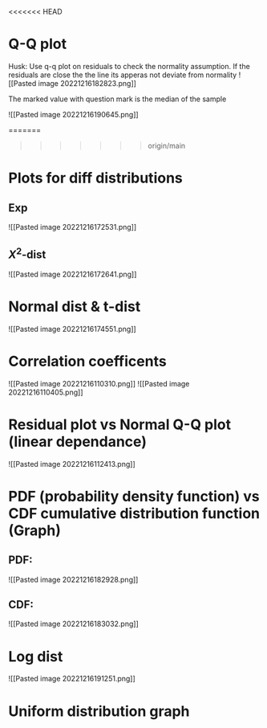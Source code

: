 <<<<<<< HEAD
# Q-Q plot 
Husk: Use q-q plot on residuals to check the normality assumption. If the residuals are close the the line its apperas not deviate from normality
![[Pasted image 20221216182823.png]]

The marked value with question mark is the median of the sample 

![[Pasted image 20221216190645.png]]

=======
>>>>>>> origin/main

# Plots for diff distributions

## Exp
![[Pasted image 20221216172531.png]]

## $X^2$-dist
![[Pasted image 20221216172641.png]]




# Normal dist & t-dist

![[Pasted image 20221216174551.png]]





# Correlation coefficents

![[Pasted image 20221216110310.png]]
![[Pasted image 20221216110405.png]]

# Residual plot vs Normal Q-Q plot (linear dependance)

![[Pasted image 20221216112413.png]]

# PDF (probability density function) vs CDF cumulative distribution function (Graph)
## PDF:
![[Pasted image 20221216182928.png]]

## CDF:
![[Pasted image 20221216183032.png]]


# Log dist
![[Pasted image 20221216191251.png]]

# Uniform distribution graph